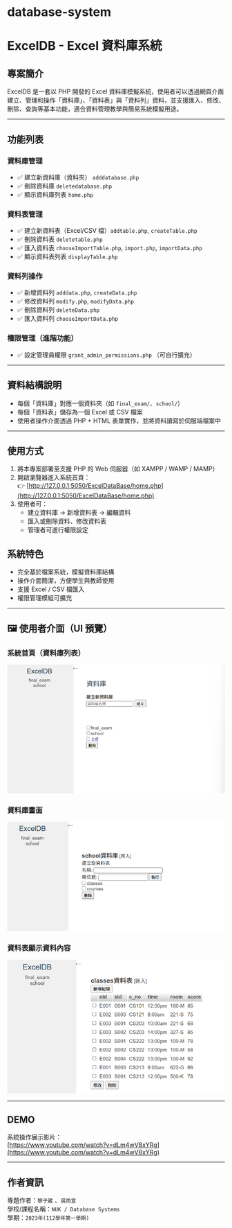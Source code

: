 # database-system
# ExcelDB - Excel 資料庫系統

## 專案簡介

ExcelDB 是一套以 PHP 開發的 Excel 資料庫模擬系統，使用者可以透過網頁介面建立、管理和操作「資料庫」、「資料表」與「資料列」資料，並支援匯入、修改、刪除、查詢等基本功能，適合資料管理教學與簡易系統模擬用途。

---

## 功能列表

### 資料庫管理
- ✅ 建立新資料庫（資料夾） `adddatabase.php`
- ✅ 刪除資料庫 `deletedatabase.php`
- ✅ 顯示資料庫列表 `home.php`

### 資料表管理
- ✅ 建立新資料表（Excel/CSV 檔）`addtable.php`, `createTable.php`
- ✅ 刪除資料表 `deletetable.php`
- ✅ 匯入資料表 `chooseImportTable.php`, `import.php`, `importData.php`
- ✅ 顯示資料表列表 `displayTable.php`

### 資料列操作
- ✅ 新增資料列 `adddata.php`, `createData.php`
- ✅ 修改資料列 `modify.php`, `modifyData.php`
- ✅ 刪除資料列 `deleteData.php`
- ✅ 匯入資料列 `chooseImportData.php`

### 權限管理（進階功能）
- ✅ 設定管理員權限 `grant_admin_permissions.php` （可自行擴充）

---

## 資料結構說明

- 每個「資料庫」對應一個資料夾（如 `final_exam/`、`school/`）
- 每個「資料表」儲存為一個 Excel 或 CSV 檔案
- 使用者操作介面透過 PHP + HTML 表單實作，並將資料讀寫於伺服端檔案中

---
## 使用方式

1. 將本專案部署至支援 PHP 的 Web 伺服器（如 XAMPP / WAMP / MAMP）
2. 開啟瀏覽器進入系統首頁：  
   👉 [http://127.0.0.1:5050/ExcelDataBase/home.php](http://127.0.0.1:5050/ExcelDataBase/home.php)
3. 使用者可：
   - 建立資料庫 → 新增資料表 → 編輯資料
   - 匯入或刪除資料、修改資料表
   - 管理者可進行權限設定

## 系統特色

- 完全基於檔案系統，模擬資料庫結構
- 操作介面簡潔，方便學生與教師使用
- 支援 Excel / CSV 檔匯入
- 權限管理模組可擴充

---

## 🖼 使用者介面（UI 預覽）

### 系統首頁（資料庫列表）
![home](static/img/home.png)

### 資料庫畫面
![add_table](static/img/database.png)

### 資料表顯示資料內容
![display_data](static/img/table.png)

---

## DEMO

系統操作展示影片：  
[https://www.youtube.com/watch?v=dLm4wV8xYRg](https://www.youtube.com/watch?v=dLm4wV8xYRg)

---

## 作者資訊

專題作者：`黎子崴` 、`吳雨宣`  
學校/課程名稱：`NUK / Database Systems`  
學期：`2023年(112學年第一學期)`